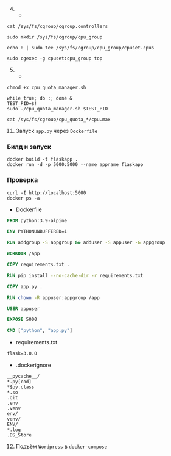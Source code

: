 4. -
```shell
cat /sys/fs/cgroup/cgroup.controllers

sudo mkdir /sys/fs/cgroup/cpu_group

echo 0 | sudo tee /sys/fs/cgroup/cpu_group/cpuset.cpus

sudo cgexec -g cpuset:cpu_group top

```

5. -
```shell
chmod +x cpu_quota_manager.sh

while true; do :; done &
TEST_PID=$!
sudo ./cpu_quota_manager.sh $TEST_PID

cat /sys/fs/cgroup/cpu_quota_*/cpu.max
```
11. Запуск `app.py` через `Dockerfile`
### Билд и запуск
```shell
docker build -t flaskapp .
docker run -d -p 5000:5000 --name appname flaskapp
```
### Проверка
```shell
curl -I http://localhost:5000
docker ps -a
```

* Dockerfile
```Dockerfile
FROM python:3.9-alpine

ENV PYTHONUNBUFFERED=1

RUN addgroup -S appgroup && adduser -S appuser -G appgroup

WORKDIR /app

COPY requirements.txt .

RUN pip install --no-cache-dir -r requirements.txt

COPY app.py .

RUN chown -R appuser:appgroup /app

USER appuser

EXPOSE 5000

CMD ["python", "app.py"]
```

* requirements.txt
```txt
flask=3.0.0
```

* .dockerignore

```
__pycache__/
*.py[cod]
*$py.class
*.so
.git
.env
.venv
env/
venv/
ENV/
*.log
.DS_Store
```

12. Подъём `Wordpress` в `docker-compose` 
